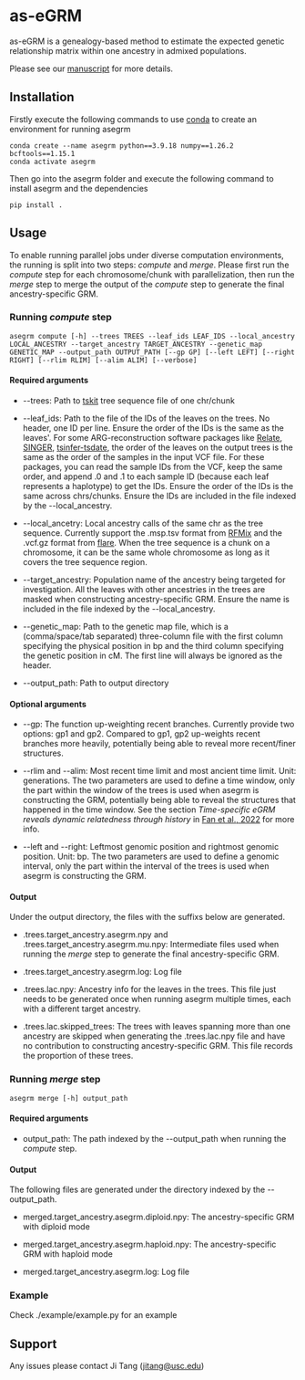 # as-eGRM 
as-eGRM is a genealogy-based method to estimate the expected genetic relationship matrix within one ancestry in admixed populations.

Please see our [manuscript](https://www.biorxiv.org/content/10.1101/2025.01.10.632475v1.full) for more details.

## Installation
Firstly execute the following commands to use [conda](https://docs.conda.io/en/latest/) to create an environment for running asegrm
~~~~
conda create --name asegrm python==3.9.18 numpy==1.26.2 bcftools==1.15.1
conda activate asegrm
~~~~
Then go into the asegrm folder and execute the following command to install asegrm and the dependencies
~~~~
pip install .
~~~~

## Usage
To enable running parallel jobs under diverse computation environments, the running is split into two steps:
*compute* and *merge*. Please first run the *compute* step for each chromosome/chunk with parallelization, then run the *merge* step to merge the output of the *compute* step to generate the final ancestry-specific GRM.

### Running *compute* step
~~~
asegrm compute [-h] --trees TREES --leaf_ids LEAF_IDS --local_ancestry LOCAL_ANCESTRY --target_ancestry TARGET_ANCESTRY --genetic_map GENETIC_MAP --output_path OUTPUT_PATH [--gp GP] [--left LEFT] [--right RIGHT] [--rlim RLIM] [--alim ALIM] [--verbose]
~~~

#### Required arguments
- --trees: Path to [tskit](https://tskit.dev/software/tskit.html) tree sequence file of one chr/chunk

- --leaf_ids: Path to the file of the IDs of the leaves on the trees. No header, one ID per line. Ensure the order of the IDs is the same as the leaves'. For some ARG-reconstruction software packages like [Relate](https://myersgroup.github.io/relate/index.html), [SINGER](https://github.com/popgenmethods/SINGER), [tsinfer-tsdate](https://github.com/tskit-dev/tsdate?tab=readme-ov-file), the order of the leaves on the output trees is the same as the order of the samples in the input VCF file. For these packages, you can read the sample IDs from the VCF, keep the same order, and append .0 and .1 to each sample ID (because each leaf represents a haplotype) to get the IDs. Ensure the order of the IDs is the same across chrs/chunks. Ensure the IDs are included in the file indexed by the --local_ancestry. 

- --local_ancetry: Local ancestry calls of the same chr as the tree sequence. Currently support the .msp.tsv format from [RFMix](https://github.com/slowkoni/rfmix) and the .vcf.gz format from [flare](https://github.com/browning-lab/flare). When the tree sequence is a chunk on a chromosome, it can be the same whole chromosome as long as it covers the tree sequence region.

- --target_ancestry: Population name of the ancestry being targeted for investigation. All the leaves with other ancestries in the trees are masked when constructing ancestry-specific GRM. Ensure the name is included in the file indexed by the --local_ancestry.

- --genetic_map: Path to the genetic map file, which is a (comma/space/tab separated) three-column file with the first column specifying the physical position in bp and the third column specifying the genetic position in cM. The first line will always be ignored as the header.

- --output_path: Path to output directory

#### Optional arguments

- --gp: The function up-weighting recent branches. Currently provide two options: gp1 and gp2. Compared to gp1, gp2 up-weights recent branches more heavily, potentially being able to reveal more recent/finer structures.

- --rlim and --alim: Most recent time limit and most ancient time limit. Unit: generations. The two parameters are used to define a time window, only the part within the window of the trees is used when asegrm is constructing the GRM, potentially being able to reveal the structures that happened in the time window. See the section *Time-specific eGRM reveals dynamic relatedness through history* in [Fan et al., 2022](https://www.cell.com/ajhg/fulltext/S0002-9297(22)00112-4) for more info.

- --left and --right: Leftmost genomic position and rightmost genomic position. Unit: bp. The two parameters are used to define a genomic interval, only the part within the interval of the trees is used when asegrm is constructing the GRM.

#### Output
Under the output directory, the files with the suffixs below are generated.

- .trees.target_ancestry.asegrm.npy and .trees.target_ancestry.asegrm.mu.npy: Intermediate files used when running the *merge* step to generate the final ancestry-specific GRM.

- .trees.target_ancestry.asegrm.log: Log file

- .trees.lac.npy: Ancestry info for the leaves in the trees. This file just needs to be generated once when running asegrm multiple times, each with a different target ancestry.

- .trees.lac.skipped_trees: The trees with leaves spanning more than one ancestry are skipped when generating the .trees.lac.npy file and have no contribution to constructing ancestry-specific GRM. This file records the proportion of these trees. 


### Running *merge* step
~~~
asegrm merge [-h] output_path
~~~
#### Required arguments
- output_path: The path indexed by the --output_path when running the *compute* step. 

#### Output
The following files are generated under the directory indexed by the --output_path.

- merged.target_ancestry.asegrm.diploid.npy: The ancestry-specific GRM with diploid mode 

- merged.target_ancestry.asegrm.haploid.npy: The ancestry-specific GRM with haploid mode

- merged.target_ancestry.asegrm.log: Log file

### Example
Check ./example/example.py for an example

## Support
Any issues please contact Ji Tang (jitang@usc.edu)
